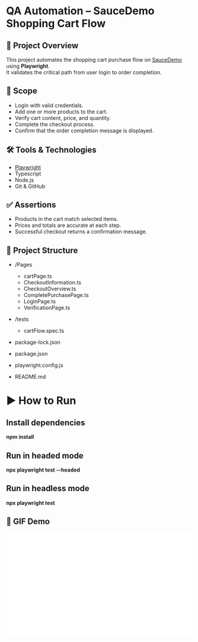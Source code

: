 # QA Automation – SauceDemo Shopping Cart Flow

## 📌 Project Overview

This project automates the shopping cart purchase flow on [SauceDemo](https://www.saucedemo.com/) using **Playwright**.  
It validates the critical path from user login to order completion.

## 🎯 Scope
- Login with valid credentials.
- Add one or more products to the cart.
- Verify cart content, price, and quantity.
- Complete the checkout process.
- Confirm that the order completion message is displayed.

## 🛠️ Tools & Technologies
- [Playwright](https://playwright.dev/)
- Typescript
- Node.js
- Git & GitHub

## ✅ Assertions
- Products in the cart match selected items.
- Prices and totals are accurate at each step.
- Successful checkout returns a confirmation message.

## 📂 Project Structure
- /Pages
    -  cartPage.ts
    - CheckoutInformation.ts
    - CheckoutOverview.ts
    - CompletePurchasePage.ts
    - LoginPage.ts
    - VerificationPage.ts
- /tests
    - cartFlow.spec.ts

- package-lock.json
- package.json
- playwright.config.js
- README.md

# ▶️ How to Run

## Install dependencies
**npm install**

## Run in headed mode
**npx playwright test --headed**

## Run in headless mode
**npx playwright test**

## 🎥 GIF Demo
![GIF Demo](/Videos%20and%20Screenshots/video.gif)

